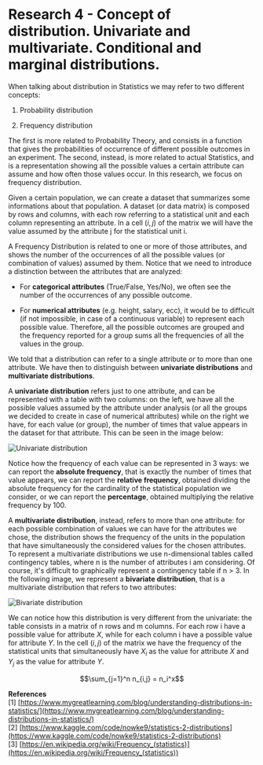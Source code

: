 # Research 4 - Concept of distribution. Univariate and multivariate. Conditional and marginal distributions.

 When talking about distribution in Statistics we may refer to two different concepts:

 1. Probability distribution

 2. Frequency distribution

 The first is more related to Probability Theory, and consists in a function that gives the probabilities of occurrence of different possible outcomes in an experiment. The second, instead, is more related to actual Statistics, and is a representation showing all the possible values a certain attribute can assume and how often those values occur. In this research, we focus on frequency distribution.

 Given a certain population, we can create a dataset that summarizes some informations about that population. A dataset (or data matrix) is composed by rows and columns, with each row referring to a statistical unit and each column representing an attribute. In a cell $(i,j)$ of the matrix we will have the value assumed by the attribute j for the statistical unit i. 
 
 A Frequency Distribution is related to one or more of those attributes, and shows the number of the occurrences of all the possible values (or combination of values) assumed by them. Notice that we need to introduce a distinction between the attributes that are analyzed:

 - For **categorical attributes** (True/False, Yes/No), we often see the number of the occurrences of any possible outcome.

 - For **numerical attributes** (e.g. height, salary, ecc), it would be to difficult (if not impossible, in case of a continuous variable) to represent each possible value. Therefore, all the possible outcomes are grouped and the frequency reported for a group sums all the frequencies of all the values in the group.

We told that a distribution can refer to a single attribute or to more than one attribute. We have then to distinguish between **univariate distributions** and **multivariate distributions**.

A **univariate distribution** refers just to one attribute, and can be represented with a table with two columns: on the left, we have all the possible values assumed by the attribute under analysis (or all the groups we decided to create in case of numerical attributes) while on the right we have, for each value (or group), the number of times that value appears in the dataset for that attribute. This can be seen in the image below:

![Univariate distribution](/StatisticsHomework/docs/assets/images/univariate.jpg)

Notice how the frequency of each value can be represented in 3 ways: we can report the **absolute frequency**, that is exactly the number of times that value appears, we can report the **relative frequency**, obtained dividing the absolute frequency for the cardinality of the statistical population we consider, or we can report the **percentage**, obtained multiplying the relative frequency by 100.

A **multivariate distribution**, instead, refers to more than one attribute: for each possible combination of values we can have for the attributes we chose, the distribution shows the frequency of the units in the population that have simultaneously the considered values for the chosen attributes. To represent a multivariate distributions we use n-dimensional tables called contingency tables, where n is the number of attributes i am considering. Of course, it's difficult to graphically represent a contingency table if n > 3. In the following image, we represent a **bivariate distribution**, that is a multivariate distribution that refers to two attributes:

![Bivariate distribution](/StatisticsHomework/docs/assets/images/bivariate.jpg)

We can notice how this distribution is very different from the univariate: the table consists in a matrix of n rows and m columns. For each row i have a possible value for attribute $X$, while for each column i have a possible value for attribute $Y$. In the cell $(i,j)$ of the matrix we have the frequency of the statistical units that simultaneously have $X_{i}$ as the value for attribute $X$ and $Y_{j}$ as the value for attribute $Y$.

$$\sum_{j=1}^n n_{i,j} = n_i^x$$

**References** \
[1] [https://www.mygreatlearning.com/blog/understanding-distributions-in-statistics/](https://www.mygreatlearning.com/blog/understanding-distributions-in-statistics/) \
[2] [https://www.kaggle.com/code/nowke9/statistics-2-distributions](https://www.kaggle.com/code/nowke9/statistics-2-distributions) \
[3] [https://en.wikipedia.org/wiki/Frequency_(statistics)](https://en.wikipedia.org/wiki/Frequency_(statistics))